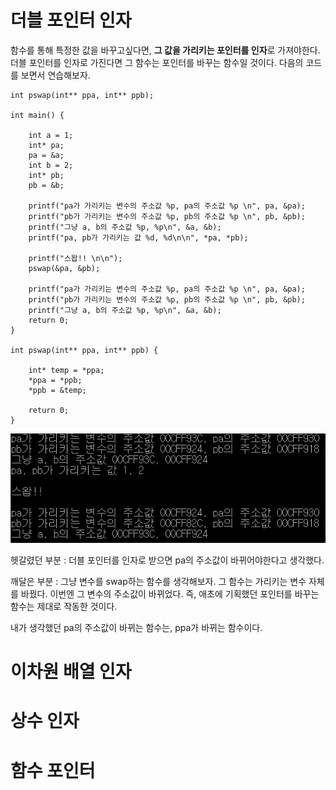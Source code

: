 # 더블 포인터 인자

함수를 통해 특정한 값을 바꾸고싶다면, **그 값을 가리키는 포인터를 인자**로 가져야한다. 더블 포인터를 인자로 가진다면 그 함수는 포인터를 바꾸는 함수일 것이다. 다음의 코드를 보면서 연습해보자.

    int pswap(int** ppa, int** ppb);

    int main() {

        int a = 1;
        int* pa;
        pa = &a;
        int b = 2;
        int* pb;
        pb = &b;

        printf("pa가 가리키는 변수의 주소값 %p, pa의 주소값 %p \n", pa, &pa);
        printf("pb가 가리키는 변수의 주소값 %p, pb의 주소값 %p \n", pb, &pb);
        printf("그냥 a, b의 주소값 %p, %p\n", &a, &b);
        printf("pa, pb가 가리키는 값 %d, %d\n\n", *pa, *pb);

        printf("스왑!! \n\n");
        pswap(&pa, &pb);

        printf("pa가 가리키는 변수의 주소값 %p, pa의 주소값 %p \n", pa, &pa);
        printf("pb가 가리키는 변수의 주소값 %p, pb의 주소값 %p \n", pb, &pb);
        printf("그냥 a, b의 주소값 %p, %p\n", &a, &b);
        return 0;
    }

    int pswap(int** ppa, int** ppb) {

        int* temp = *ppa;
        *ppa = *ppb;
        *ppb = &temp;

        return 0;
    }

![](/img/function_10.PNG)

헷갈렸던 부분 : 더블 포인터를 인자로 받으면 pa의 주소값이 바뀌어야한다고 생각했다.

깨달은 부분 : 그냥 변수를 swap하는 함수를 생각해보자. 그 함수는 가리키는 변수 자체를 바꿨다. 이번엔 그 변수의 주소값이 바뀌었다. 즉, 애초에 기획했던 포인터를 바꾸는 함수는 제대로 작동한 것이다.

내가 생각했던 pa의 주소값이 바뀌는 함수는, ppa가 바뀌는 함수이다.

# 이차원 배열 인자

# 상수 인자

# 함수 포인터
